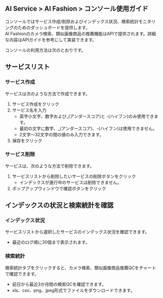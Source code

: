 ## AI Service > AI Fashion > コンソール使用ガイド

コンソールではサービス作成/削除およびインデックス状況、検索統計モニタリングのためのダッシュボードを提供します。<br>
AI Fashionのカメラ検索、類似画像商品の推薦機能はAPIで提供されます。詳細な内容はAPIガイドを参考にして実装できます。

コンソールの利用方法は次のとおりです。

## サービスリスト

### サービス作成
サービスは次のような方法で作成できます。
1. サービス作成をクリック
2. サービス名を入力
   - 英字小文字、数字および_(アンダースコア)と -(ハイフン)のみ使用できます。
   - 最初の文字に数字、_(アンダースコア)、-(ハイフン)は使用できません。
   - 2文字～32文字の間の値のみ入力できます。
3. 保存をクリック

### サービス削除
サービスは、次のような方法で削除できます。
1. サービスリストから削除したいサービスの削除ボタンをクリック
   - インデックスが進行中のサービスは削除できません。
2. ポップアップウィンドウで確認ボタンをクリック

## インデックスの状況と検索統計を確認

### インデックス状況
サービスリストから選択したサービスのインデックス状況を確認できます。
- 最近のログ順に30個まで表示されます。

### 検索統計
検索統計タブをクリックすると、カメラ検索、類似画像商品推薦QCをチャートで確認できます。 
- 前日から最近3か月間の検索QCを確認できます。
- xls、csv、png、jpeg形式でファイルをダウンロードできます。
